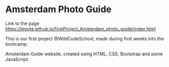  # Amsterdam Photo Guide
Link to the page https://legyta.github.io/firstProject_Amsterdam_photo_guide/index.html

This is our first project @WildCodeSchool, made during first weeks into the bootcamp. 

Amsterdam Guide website, created using HTML, CSS, Bootstrap and some JavaScript. 
